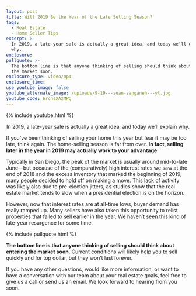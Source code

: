 ```yaml
---
layout: post
title: Will 2019 Be the Year of the Late Selling Season?
tags:
  - Real Estate
  - Home Seller Tips
excerpt: >-
  In 2019, a late-year sale is actually a great idea, and today we’ll explain
  why.
enclosure:
pullquote: >-
  The bottom line is that anyone thinking of selling should think about entering
  the market soon.
enclosure_type: video/mp4
enclosure_time:
use_youtube_image: false
youtube_alternate_image: /uploads/9-19---sean-zanganeh---yt.jpg
youtube_code: 6rcnsXA2MPg
---
```


{% include youtube.html %}

<center>In 2019, a late-year sale is actually a great idea, and today we’ll explain why.</center>

If you’ve been thinking of selling your home this year but fear it may be too late, think again. The home-selling season is far from over. **In fact, selling later in the year in 2019 may actually work to your advantage**.

Typically in San Diego, the peak of the market is usually around mid-to-late June—but because of the (comparatively) high interest rates we saw at the end of 2018 and the excess inventory that marked the beginning of 2019, many people decided to hold off on making a move. This lack of activity was likely also due to pre-election jitters, as studies show that the real estate market tends to slow when a presidential election is on the horizon.

However, now that interest rates are at all-time lows, buyer demand has really ramped up. Many sellers have also taken this opportunity to relist properties that failed to sell earlier in the year. We haven’t seen this kind of late-year resurgence for some time.

{% include pullquote.html %}

**The bottom line is that anyone thinking of selling should think about entering the market soon**. Current conditions will likely help you to sell quickly and for top dollar, but they won’t last forever.

If you have any other questions, would like more information, or want to have a conversation with our team about your real estate goals, feel free to give us a call or send us an email. We look forward to hearing from you soon.